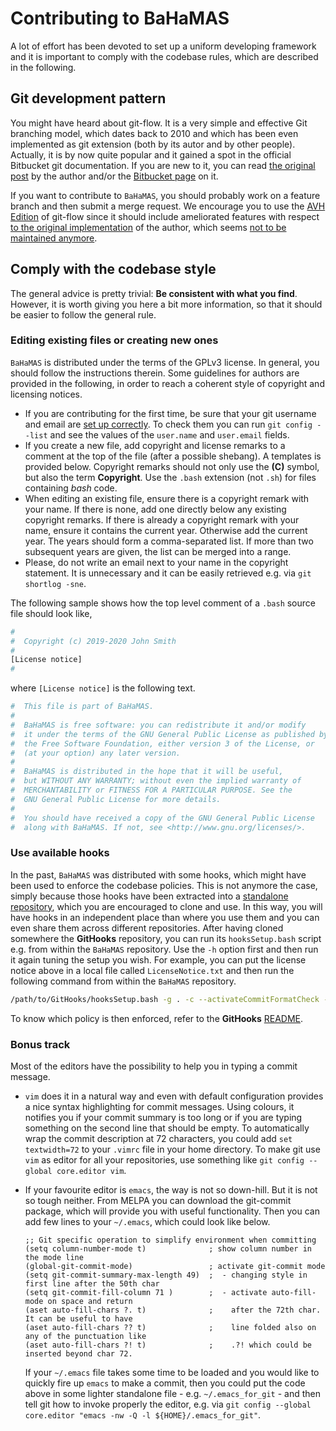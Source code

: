 # Contributing to BaHaMAS

A lot of effort has been devoted to set up a uniform developing framework and it is important to comply with the codebase rules, which are described in the following.

## Git development pattern

You might have heard about git-flow.
It is a very simple and effective Git branching model, which dates back to 2010 and which has been even implemented as git extension (both by its autor and by other people).
Actually, it is by now quite popular and it gained a spot in the official Bitbucket git documentation.
If you are new to it, you can read [the original post](https://nvie.com/posts/a-successful-git-branching-model/) by the author and/or the [Bitbucket page](https://www.atlassian.com/git/tutorials/comparing-workflows/gitflow-workflow) on it.

If you want to contribute to `BaHaMAS`, you should probably work on a feature branch and then submit a merge request.
We encourage you to use the [AVH Edition](https://github.com/petervanderdoes/gitflow-avh) of git-flow since it should include ameliorated features with respect [to the original implementation](https://github.com/nvie/gitflow) of the author, which seems [not to be maintained anymore](https://github.com/nvie/gitflow/issues/6452).

## Comply with the codebase style

The general advice is pretty trivial: **Be consistent with what you find**.
However, it is worth giving you here a bit more information, so that it should be easier to follow the general rule.

### Editing existing files or creating new ones

`BaHaMAS` is distributed under the terms of the GPLv3 license.
In general, you should follow the instructions therein.
Some guidelines for authors are provided in the following, in order to reach a coherent style of copyright and licensing notices.

* If you are contributing for the first time, be sure that your git username and email are [set up correctly](https://git-scm.com/book/en/v2/Getting-Started-First-Time-Git-Setup).
  To check them you can run `git config --list` and see the values of the `user.name` and `user.email` fields.
* If you create a new file, add copyright and license remarks to a comment at the top of the file (after a possible shebang).
  A templates is provided below.
  Copyright remarks should not only use the **(C)** symbol, but also the term **Copyright**.
  Use the `.bash` extension (not `.sh`) for files containing *bash* code.
* When editing an existing file, ensure there is a copyright remark with your name.
  If there is none, add one directly below any existing copyright remarks.
  If there is already a copyright remark with your name, ensure it contains the current year.
  Otherwise add the current year.
  The years should form a comma-separated list.
  If more than two subsequent years are given, the list can be merged into a range.
* Please, do not write an email next to your name in the copyright statement.
  It is unnecessary and it can be easily retrieved e.g. via `git shortlog -sne`.

The following sample shows how the top level comment of a `.bash` source file should look like,

```bash
#
#  Copyright (c) 2019-2020 John Smith
#
[License notice]
#
```

where `[License notice]` is the following text.

```bash
#  This file is part of BaHaMAS.
#
#  BaHaMAS is free software: you can redistribute it and/or modify
#  it under the terms of the GNU General Public License as published by
#  the Free Software Foundation, either version 3 of the License, or
#  (at your option) any later version.
#
#  BaHaMAS is distributed in the hope that it will be useful,
#  but WITHOUT ANY WARRANTY; without even the implied warranty of
#  MERCHANTABILITY or FITNESS FOR A PARTICULAR PURPOSE. See the
#  GNU General Public License for more details.
#
#  You should have received a copy of the GNU General Public License
#  along with BaHaMAS. If not, see <http://www.gnu.org/licenses/>.
```

### Use available hooks

In the past, `BaHaMAS` was distributed with some hooks, which might have been used to enforce the codebase policies.
This is not anymore the case, simply because those hooks have been extracted into a [standalone repository](https://github.com/AxelKrypton/GitHooks), which you are encouraged to clone and use.
In this way, you will have hooks in an independent place than where you use them and you can even share them across different repositories.
After having cloned somewhere the **GitHooks** repository, you can run its `hooksSetup.bash` script e.g. from within the `BaHaMAS` repository.
Use the `-h` option first and then run it again tuning the setup you wish.
For example, you can put the license notice above in a local file called `LicenseNotice.txt` and then run the following command from within the `BaHaMAS` repository.

```bash
/path/to/GitHooks/hooksSetup.bash -g . -c --activateCommitFormatCheck --activateLicenseNoticeCheck --noticeFile LicenseNotice.txt --extensionsLicense .bash .awk --activateCopyrightCheck --extensionsCopyright .bash .awk --activateSpacesFixAndCheck
```

To know which policy is then enforced, refer to the **GitHooks** [README](https://github.com/AxelKrypton/GitHooks/blob/master/README.md).

### Bonus track

Most of the editors have the possibility to help you in typing a commit message.

* `vim` does it in a natural way and even with default configuration provides a nice syntax highlighting for commit messages.
  Using colours, it notifies you if your commit summary is too long or if you are typing something on the second line that should be empty.
  To automatically wrap the commit description at 72 characters, you could add `set textwidth=72` to your `.vimrc` file in your home directory.
  To make git use `vim` as editor for all your repositories, use something like `git config --global core.editor vim`.

* If your favourite editor is `emacs`, the way is not so down-hill.
  But it is not so tough neither.
  From MELPA you can download the git-commit package, which will provide you with useful functionality.
  Then you can add few lines to your `~/.emacs`, which could look like below.
  ```emacs-lisp
  ;; Git specific operation to simplify environment when committing
  (setq column-number-mode t)              ; show column number in the mode line
  (global-git-commit-mode)                 ; activate git-commit mode
  (setq git-commit-summary-max-length 49)  ;  - changing style in first line after the 50th char
  (setq git-commit-fill-column 71 )        ;  - activate auto-fill-mode on space and return
  (aset auto-fill-chars ?. t)              ;    after the 72th char. It can be useful to have
  (aset auto-fill-chars ?? t)              ;    line folded also on any of the punctuation like
  (aset auto-fill-chars ?! t)              ;    .?! which could be inserted beyond char 72.
  ```
  If your `~/.emacs` file takes some time to be loaded and you would like to quickly fire up `emacs` to make a commit, then you could put the code above in some lighter standalone file - e.g. `~/.emacs_for_git` - and then tell git how to invoke properly the editor, e.g. via `git config --global core.editor "emacs -nw -Q -l ${HOME}/.emacs_for_git"`.
